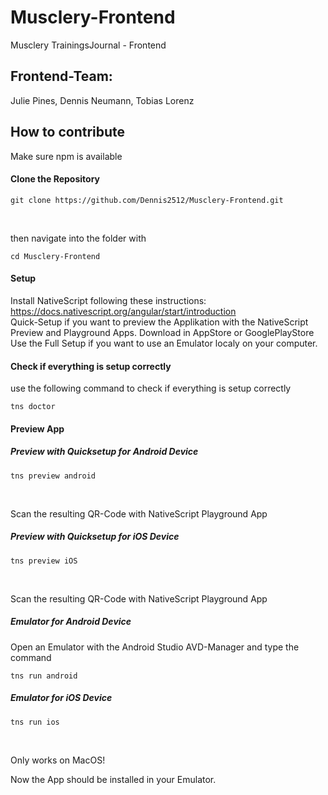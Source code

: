 # Musclery-Frontend
Musclery TrainingsJournal - Frontend

## Frontend-Team:
Julie Pines, Dennis Neumann, Tobias Lorenz

## How to contribute
Make sure npm is available

#### Clone the Repository
<pre><code>git clone https://github.com/Dennis2512/Musclery-Frontend.git</pre></code><br>
then navigate into the folder with <pre><code>cd Musclery-Frontend </pre></code>

#### Setup 
Install NativeScript following these instructions: https://docs.nativescript.org/angular/start/introduction <br>
Quick-Setup if you want to preview the Applikation with the NativeScript Preview and Playground Apps. Download in AppStore or GooglePlayStore <br>
Use the Full Setup if you want to use an Emulator localy on your computer.

#### Check if everything is setup correctly 
use the following command to check if everything is setup correctly
<pre><code>tns doctor</pre></code>

#### Preview App

##### Preview with Quicksetup for Android Device 
<pre><code>tns preview android</pre></code> <br>
Scan the resulting QR-Code with NativeScript Playground App

##### Preview with Quicksetup for iOS Device
<pre><code>tns preview iOS</pre></code> <br>
Scan the resulting QR-Code with NativeScript Playground App

##### Emulator for Android Device
Open an Emulator with the Android Studio AVD-Manager and type the command
<pre><code>tns run android</pre></code>
##### Emulator for iOS Device
<pre><code>tns run ios </pre></code><br>
Only works on MacOS!

Now the App should be installed in your Emulator.
